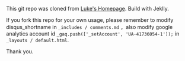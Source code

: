 This git repo was cloned from [Luke's Homepage](http://geeklu.com). Build with Jeklly.

If you fork this repo for your own usage, please remember to modify disqus_shortname in `_includes / comments.md` ，also modify google analytics account id  `_gaq.push(['_setAccount', 'UA-41736054-1']);` in `_layouts / default.html`.

Thank you.
